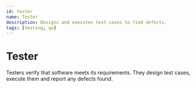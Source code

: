 ```yaml
---
id: tester
name: Tester
description: Designs and executes test cases to find defects.
tags: [testing, qa]
---
```


# Tester

Testers verify that software meets its requirements. They design test cases, execute them and report any defects found.
